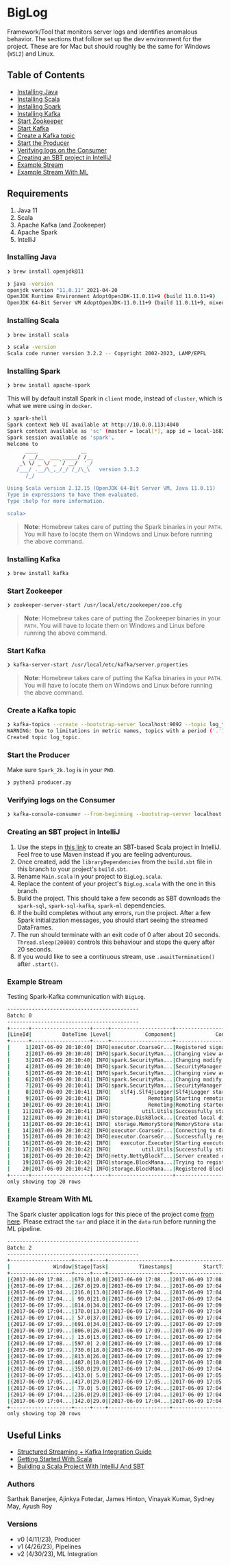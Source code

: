# BigLog

Framework/Tool that monitors server logs and identifies anomalous behavior. The sections that follow set up the dev environment for the project. These are for Mac but should roughly be the same for Windows (`WSL2`) and Linux.

## Table of Contents

* [Installing Java](#installing-java)
* [Installing Scala](#installing-scala)
* [Installing Spark](#installing-spark)
* [Installing Kafka](#installing-kafka)
* [Start Zookeeper](#start-zookeeper)
* [Start Kafka](#start-kafka)
* [Create a Kafka topic](#create-a-kafka-topic)
* [Start the Producer](#start-the-producer)
* [Verifying logs on the Consumer](#verifying-logs-on-the-consumer)
* [Creating an SBT project in IntelliJ](#creating-an-sbt-project-in-intellij)
* [Example Stream](#example-stream)
* [Example Stream With ML](#example-stream-with-ml)

## Requirements

1. Java 11
2. Scala
3. Apache Kafka (and Zookeeper)
4. Apache Spark
5. IntelliJ

### Installing Java

```bash
❯ brew install openjdk@11
```

```bash
❯ java -version
openjdk version "11.0.11" 2021-04-20
OpenJDK Runtime Environment AdoptOpenJDK-11.0.11+9 (build 11.0.11+9)
OpenJDK 64-Bit Server VM AdoptOpenJDK-11.0.11+9 (build 11.0.11+9, mixed mode)
```

### Installing Scala

```bash
❯ brew install scala
```

```bash
❯ scala -version
Scala code runner version 3.2.2 -- Copyright 2002-2023, LAMP/EPFL
```

### Installing Spark

```bash
❯ brew install apache-spark
```

This will by default install Spark in `client` mode, instead of `cluster`, which is what we were using in `docker`.

```bash
❯ spark-shell
Spark context Web UI available at http://10.0.0.113:4040
Spark context available as 'sc' (master = local[*], app id = local-1682092096819).
Spark session available as 'spark'.
Welcome to
      ____              __
     / __/__  ___ _____/ /__
    _\ \/ _ \/ _ `/ __/  '_/
   /___/ .__/\_,_/_/ /_/\_\   version 3.3.2
      /_/

Using Scala version 2.12.15 (OpenJDK 64-Bit Server VM, Java 11.0.11)
Type in expressions to have them evaluated.
Type :help for more information.

scala>
```
> __Note__: Homebrew takes care of putting the Spark binaries in your `PATH`. You will have to locate them on Windows and Linux before running the above command.

### Installing Kafka

```bash
❯ brew install kafka
```

### Start Zookeeper

```bash
❯ zookeeper-server-start /usr/local/etc/zookeeper/zoo.cfg
```
> __Note__: Homebrew takes care of putting the Zookeeper binaries in your `PATH`. You will have to locate them on Windows and Linux before running the above command.

### Start Kafka

```bash
❯ kafka-server-start /usr/local/etc/kafka/server.properties
```
> __Note__: Homebrew takes care of putting the Kafka binaries in your `PATH`. You will have to locate them on Windows and Linux before running the above command.

### Create a Kafka topic

```bash
❯ kafka-topics --create --bootstrap-server localhost:9092 --topic log_topic
WARNING: Due to limitations in metric names, topics with a period ('.') or underscore ('_') could collide. To avoid issues it is best to use either, but not both.
Created topic log_topic.
```

### Start the Producer

Make sure `Spark_2k.log` is in your `PWD`.

```bash
❯ python3 producer.py
```

### Verifying logs on the Consumer

```bash
❯ kafka-console-consumer --from-beginning --bootstrap-server localhost:9092 --topic log_topic
```

### Creating an SBT project in IntelliJ

1. Use the steps in [this link](https://docs.scala-lang.org/getting-started/intellij-track/building-a-scala-project-with-intellij-and-sbt.html) to create an SBT-based Scala project in IntelliJ. Feel free to use Maven instead if you are feeling adventurous.
2. Once created, add the `libraryDependencies` from the `build.sbt` file in this branch to your project's `build.sbt`.
3. Rename `Main.scala` in your project to `BigLog.scala`.
4. Replace the content of your project's `BigLog.scala` with the one in this branch.
5. Build the project. This should take a few seconds as SBT downloads the `spark-sql`, `spark-sql-kafka`, `spark-ml` dependencies.
6. If the build completes without any errors, run the project. After a few Spark initialization messages, you should start seeing the streamed DataFrames.
7. The run should terminate with an exit code of 0 after about 20 seconds. `Thread.sleep(20000)` controls this behaviour and stops the query after 20 seconds.
8. If you would like to see a continuous stream, use `.awaitTermination()` after `.start()`.

### Example Stream

Testing Spark-Kafka communication with `BigLog`.

```bash
-------------------------------------------
Batch: 0
-------------------------------------------
+------+-------------------+-----+--------------------+--------------------+
|LineId|          DateTime |Level|           Component|             Content|
+------+-------------------+-----+--------------------+--------------------+
|     1|2017-06-09 20:10:40| INFO|executor.CoarseGr...|Registered signal...|
|     2|2017-06-09 20:10:40| INFO|spark.SecurityMan...|Changing view acl...|
|     3|2017-06-09 20:10:40| INFO|spark.SecurityMan...|Changing modify a...|
|     4|2017-06-09 20:10:40| INFO|spark.SecurityMan...|SecurityManager: ...|
|     5|2017-06-09 20:10:41| INFO|spark.SecurityMan...|Changing view acl...|
|     6|2017-06-09 20:10:41| INFO|spark.SecurityMan...|Changing modify a...|
|     7|2017-06-09 20:10:41| INFO|spark.SecurityMan...|SecurityManager: ...|
|     8|2017-06-09 20:10:41| INFO|   slf4j.Slf4jLogger|Slf4jLogger start...|
|     9|2017-06-09 20:10:41| INFO|            Remoting|Starting remoting\n |
|    10|2017-06-09 20:10:41| INFO|            Remoting|Remoting started;...|
|    11|2017-06-09 20:10:41| INFO|          util.Utils|Successfully star...|
|    12|2017-06-09 20:10:41| INFO|storage.DiskBlock...|Created local dir...|
|    13|2017-06-09 20:10:41| INFO| storage.MemoryStore|MemoryStore start...|
|    14|2017-06-09 20:10:42| INFO|executor.CoarseGr...|Connecting to dri...|
|    15|2017-06-09 20:10:42| INFO|executor.CoarseGr...|Successfully regi...|
|    16|2017-06-09 20:10:42| INFO|   executor.Executor|Starting executor...|
|    17|2017-06-09 20:10:42| INFO|          util.Utils|Successfully star...|
|    18|2017-06-09 20:10:42| INFO|netty.NettyBlockT...|Server created on...|
|    19|2017-06-09 20:10:42| INFO|storage.BlockMana...|Trying to registe...|
|    20|2017-06-09 20:10:42| INFO|storage.BlockMana...|Registered BlockM...|
+------+-------------------+-----+--------------------+--------------------+
only showing top 20 rows
```

### Example Stream With ML

The Spark cluster application logs for this piece of the project come [from here](https://zenodo.org/record/3227177#.ZE7plS3ML0o). Please extract the `tar` and place it in the `data` run before running the ML pipeline.

```bash
-------------------------------------------
Batch: 2
-------------------------------------------
+--------------------+-----+----+--------------------+-------------------+-------------------+--------+-------+----------------+
|              Window|Stage|Task|          Timestamps|          StartTime|            EndTime|Duration|Outlier|PredictedOutlier|
+--------------------+-----+----+--------------------+-------------------+-------------------+--------+-------+----------------+
|{2017-06-09 17:08...|679.0|10.0|[2017-06-09 17:08...|2017-06-09 17:08:58|2017-06-09 17:08:59|     1.0|   true|            true|
|{2017-06-09 17:04...|267.0|29.0|[2017-06-09 17:04...|2017-06-09 17:04:37|2017-06-09 17:04:37|     0.0|  false|           false|
|{2017-06-09 17:04...|216.0|13.0|[2017-06-09 17:04...|2017-06-09 17:04:31|2017-06-09 17:04:31|     0.0|  false|           false|
|{2017-06-09 17:04...| 99.0|21.0|[2017-06-09 17:04...|2017-06-09 17:04:13|2017-06-09 17:04:13|     0.0|  false|           false|
|{2017-06-09 17:09...|814.0|34.0|[2017-06-09 17:09...|2017-06-09 17:09:14|2017-06-09 17:09:14|     0.0|  false|           false|
|{2017-06-09 17:04...|170.0|13.0|[2017-06-09 17:04...|2017-06-09 17:04:25|2017-06-09 17:04:25|     0.0|  false|           false|
|{2017-06-09 17:04...| 57.0|37.0|[2017-06-09 17:04...|2017-06-09 17:04:08|2017-06-09 17:04:08|     0.0|  false|           false|
|{2017-06-09 17:09...|691.0|34.0|[2017-06-09 17:09...|2017-06-09 17:09:00|2017-06-09 17:09:00|     0.0|  false|           false|
|{2017-06-09 17:09...|806.0|26.0|[2017-06-09 17:09...|2017-06-09 17:09:13|2017-06-09 17:09:13|     0.0|  false|           false|
|{2017-06-09 17:04...| 13.0|13.0|[2017-06-09 17:04...|2017-06-09 17:04:01|2017-06-09 17:04:01|     0.0|  false|           false|
|{2017-06-09 17:08...|597.0| 2.0|[2017-06-09 17:08...|2017-06-09 17:08:49|2017-06-09 17:08:49|     0.0|  false|           false|
|{2017-06-09 17:09...|730.0|18.0|[2017-06-09 17:09...|2017-06-09 17:09:04|2017-06-09 17:09:04|     0.0|  false|           false|
|{2017-06-09 17:09...|813.0|26.0|[2017-06-09 17:09...|2017-06-09 17:09:13|2017-06-09 17:09:14|     1.0|   true|            true|
|{2017-06-09 17:08...|487.0|18.0|[2017-06-09 17:08...|2017-06-09 17:08:36|2017-06-09 17:08:36|     0.0|  false|           false|
|{2017-06-09 17:04...|350.0|29.0|[2017-06-09 17:04...|2017-06-09 17:04:46|2017-06-09 17:04:47|     1.0|   true|            true|
|{2017-06-09 17:05...|413.0| 5.0|[2017-06-09 17:05...|2017-06-09 17:05:02|2017-06-09 17:05:02|     0.0|  false|           false|
|{2017-06-09 17:05...|417.0|29.0|[2017-06-09 17:05...|2017-06-09 17:05:03|2017-06-09 17:05:03|     0.0|  false|           false|
|{2017-06-09 17:04...| 79.0| 5.0|[2017-06-09 17:04...|2017-06-09 17:04:11|2017-06-09 17:04:11|     0.0|  false|           false|
|{2017-06-09 17:04...|236.0|29.0|[2017-06-09 17:04...|2017-06-09 17:04:33|2017-06-09 17:04:33|     0.0|  false|           false|
|{2017-06-09 17:04...|142.0|29.0|[2017-06-09 17:04...|2017-06-09 17:04:20|2017-06-09 17:04:20|     0.0|  false|           false|
+--------------------+-----+----+--------------------+-------------------+-------------------+--------+-------+----------------+
only showing top 20 rows
```

## Useful Links

- [Structured Streaming + Kafka Integration Guide](https://spark.apache.org/docs/latest/structured-streaming-kafka-integration.html)
- [Getting Started With Scala](https://docs.scala-lang.org/getting-started/index.html)
- [Building a Scala Project With IntelliJ And SBT](https://docs.scala-lang.org/getting-started/intellij-track/building-a-scala-project-with-intellij-and-sbt.html)

### Authors

Sarthak Banerjee, Ajinkya Fotedar, James Hinton, Vinayak Kumar, Sydney May, Ayush Roy

### Versions

- v0 (4/11/23), Producer
- v1 (4/26/23), Pipelines
- v2 (4/30/23), ML Integration
